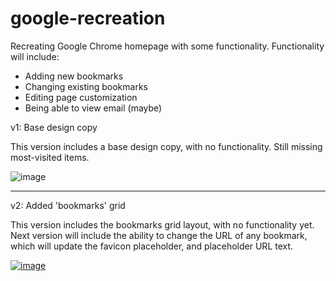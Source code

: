 # google-recreation
Recreating Google Chrome homepage with some functionality. Functionality will include:
- Adding new bookmarks
- Changing existing bookmarks
- Editing page customization
- Being able to view email (maybe)

v1: Base design copy

This version includes a base design copy, with no functionality. Still missing most-visited items.

![image](https://user-images.githubusercontent.com/57778785/236660093-9cfe4ba8-f739-4153-a46a-5d2034153494.png)

--------------------------

v2: Added 'bookmarks' grid

This version includes the bookmarks grid layout, with no functionality yet. Next version will include the ability to change the URL of any bookmark, which will update the favicon placeholder, and placeholder URL text.

[![image](https://user-images.githubusercontent.com/57778785/236728357-c4f52101-a9c9-4da2-95af-55752d5a368f.png)](https://i.imgur.com/0S93Jb2.png)
